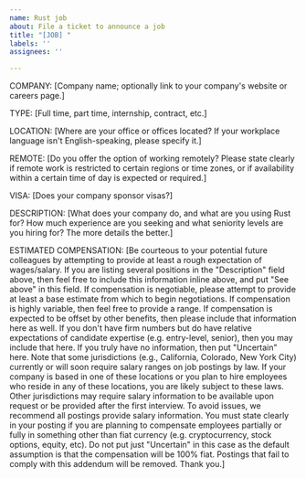 ```yaml
---
name: Rust job
about: File a ticket to announce a job
title: "[JOB] "
labels: ''
assignees: ''

---
```


COMPANY: [Company name; optionally link to your company's website or careers page.]

TYPE: [Full time, part time, internship, contract, etc.]

LOCATION: [Where are your office or offices located? If your workplace language isn't English-speaking, please specify it.]

REMOTE: [Do you offer the option of working remotely? Please state clearly if remote work is restricted to certain regions or time zones, or if availability within a certain time of day is expected or required.]

VISA: [Does your company sponsor visas?]

DESCRIPTION: [What does your company do, and what are you using Rust for? How much experience are you seeking and what seniority levels are you hiring for? The more details the better.]

ESTIMATED COMPENSATION: [Be courteous to your potential future colleagues by attempting to provide at least a rough expectation of wages/salary.
If you are listing several positions in the "Description" field above, then feel free to include this information inline above, and put "See above" in this field.
If compensation is negotiable, please attempt to provide at least a base estimate from which to begin negotiations. If compensation is highly variable, then feel free to provide a range.
If compensation is expected to be offset by other benefits, then please include that information here as well. If you don't have firm numbers but do have relative expectations of candidate expertise (e.g. entry-level, senior), then you may include that here.
If you truly have no information, then put "Uncertain" here.
Note that some jurisdictions (e.g., California, Colorado, New York City) currently or will soon require salary ranges on job postings by law. If your company is based in one of these locations or you plan to hire employees who reside in any of these locations, you are likely subject to these laws. Other jurisdictions may require salary information to be available upon request or be provided after the first interview. To avoid issues, we recommend all postings provide salary information.
You must state clearly in your posting if you are planning to compensate employees partially or fully in something other than fiat currency (e.g. cryptocurrency, stock options, equity, etc).
Do not put just "Uncertain" in this case as the default assumption is that the compensation will be 100% fiat.
Postings that fail to comply with this addendum will be removed. Thank you.]
